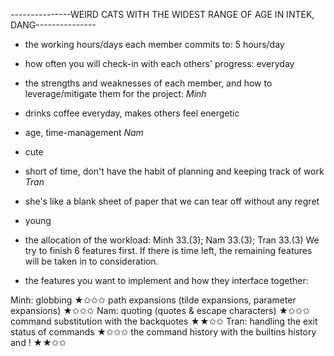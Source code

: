 ---------------WEIRD CATS WITH THE WIDEST RANGE OF AGE IN INTEK, DANG---------------


- the working hours/days each member commits to: 5 hours/day

- how often you will check-in with each others' progress: everyday

- the strengths and weaknesses of each member, and how to leverage/mitigate them for the project:
*Minh*
+ drinks coffee everyday, makes others feel energetic
- age, time-management
*Nam*
+ cute
- short of time, don't have the habit of planning and keeping track of work
*Tran*
+ she's like a blank sheet of paper that we can tear off without any regret
- young

- the allocation of the workload:
Minh 33.(3); Nam 33.(3); Tran 33.(3)
 We try to finish 6 features first. If there is time left, the remaining features will be taken in to consideration.


- the features you want to implement and how they interface together:

Minh: globbing ★✩✩✩
      path expansions (tilde expansions, parameter expansions) ★✩✩✩
Nam: quoting (quotes & escape characters) ★✩✩✩
     command substitution with the backquotes ★★✩✩
Tran: handling the exit status of commands ★✩✩✩
     the command history with the builtins history and ! ★★✩✩
